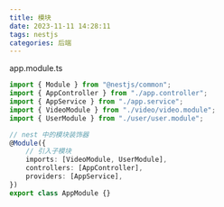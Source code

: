 ```yaml
---
title: 模块
date: 2023-11-11 14:28:11
tags: nestjs
categories: 后端
---
```

<meta name="referrer" content="no-referrer"/>

app.module.ts

```ts
import { Module } from "@nestjs/common";
import { AppController } from "./app.controller";
import { AppService } from "./app.service";
import { VideoModule } from "./video/video.module";
import { UserModule } from "./user/user.module";

// nest 中的模块装饰器
@Module({
    // 引入子模块
    imports: [VideoModule, UserModule],
    controllers: [AppController],
    providers: [AppService],
})
export class AppModule {}
```

